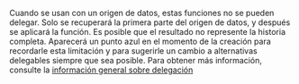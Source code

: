 
Cuando se usan con un origen de datos, estas funciones no se pueden delegar. Solo se recuperará la primera parte del origen de datos, y después se aplicará la función.  Es posible que el resultado no represente la historia completa.  Aparecerá un punto azul en el momento de la creación para recordarle esta limitación y para sugerirle un cambio a alternativas delegables siempre que sea posible. Para obtener más información, consulte la [información general sobre delegación](../maker/canvas-apps/delegation-overview.md)

